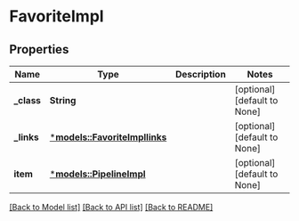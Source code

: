 # FavoriteImpl

## Properties
Name | Type | Description | Notes
------------ | ------------- | ------------- | -------------
**_class** | **String** |  | [optional] [default to None]
**_links** | [***models::FavoriteImpllinks**](FavoriteImpllinks.md) |  | [optional] [default to None]
**item** | [***models::PipelineImpl**](PipelineImpl.md) |  | [optional] [default to None]

[[Back to Model list]](../README.md#documentation-for-models) [[Back to API list]](../README.md#documentation-for-api-endpoints) [[Back to README]](../README.md)


